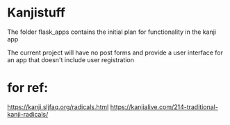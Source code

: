 # Kanjistuff

The folder flask_apps contains the initial plan for functionality
in the kanji app

The current project will have no post forms and provide a user interface
for an app that doesn't include user registration

# for ref:
https://kanji.sljfaq.org/radicals.html
https://kanjialive.com/214-traditional-kanji-radicals/
